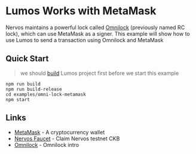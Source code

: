 # Lumos Works with MetaMask

Nervos maintains a powerful lock
called [Omnilock](https://github.com/nervosnetwork/rfcs/blob/master/rfcs/0042-omnilock/0042-omnilock.md) (previously named RC lock), which
can use MetaMask as a signer. This example will show how to use Lumos to send a transaction using Omnilock and MetaMask

## Quick Start

> we should [build](..) Lumos project first before we start this example

```
npm run build
npm run build-release
cd examples/omni-lock-metamask
npm start
```

## Links

- [MetaMask](https://metamask.io/) - A cryptocurrency wallet
- [Nervos Faucet](https://faucet.nervos.org/) - Claim Nervos testnet CKB
- [Omnilock](https://github.com/nervosnetwork/rfcs/blob/master/rfcs/0042-omnilock/0042-omnilock.md) - Omnilock intro
